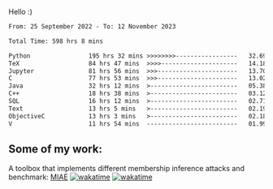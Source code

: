 Hello :)


<!--START_SECTION:waka-->

```txt
From: 25 September 2022 - To: 12 November 2023

Total Time: 598 hrs 8 mins

Python                195 hrs 32 mins >>>>>>>>-----------------   32.69 %
TeX                   84 hrs 47 mins  >>>>---------------------   14.18 %
Jupyter               81 hrs 56 mins  >>>----------------------   13.70 %
C                     77 hrs 53 mins  >>>----------------------   13.02 %
Java                  32 hrs 12 mins  >------------------------   05.38 %
C++                   18 hrs 38 mins  >------------------------   03.12 %
SQL                   16 hrs 12 mins  >------------------------   02.71 %
Text                  13 hrs 5 mins   >------------------------   02.19 %
ObjectiveC            13 hrs 3 mins   >------------------------   02.18 %
V                     11 hrs 54 mins  -------------------------   01.99 %
```

<!--END_SECTION:waka-->

## Some of my work: 

A toolbox that implements different membership inference attacks and benchmark: [MIAE](https://github.com/RPI-DSPlab) [![wakatime](https://wakatime.com/badge/user/18ac89f5-baf8-49e6-a5ee-d9272435ce3a/project/3e6541fd-578f-4d9d-9080-f2a42b2d10e1.svg)](https://wakatime.com/badge/user/18ac89f5-baf8-49e6-a5ee-d9272435ce3a/project/3e6541fd-578f-4d9d-9080-f2a42b2d10e1) [![wakatime](https://wakatime.com/badge/user/18ac89f5-baf8-49e6-a5ee-d9272435ce3a/project/5d5826e9-c6d6-4d86-8b00-0d1608c5f167.svg)](https://wakatime.com/badge/user/18ac89f5-baf8-49e6-a5ee-d9272435ce3a/project/5d5826e9-c6d6-4d86-8b00-0d1608c5f167)
